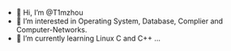 - 👋 Hi, I’m @T1mzhou
- 👀 I’m interested in Operating System, Database, Complier and Computer-Networks.
- 🌱 I’m currently learning Linux C and C++
...

<!---
T1mzhou/T1mzhou is a ✨ special ✨ repository because its `README.md` (this file) appears on your GitHub profile.
You can click the Preview link to take a look at your changes.
--->
